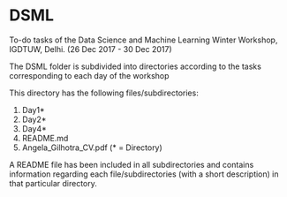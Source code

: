 # DSML
To-do tasks of the Data Science and Machine Learning Winter Workshop, IGDTUW, Delhi. (26 Dec 2017 - 30 Dec 2017)

The DSML folder is subdivided into directories according to the tasks corresponding to each day of the workshop

This directory has the following files/subdirectories:
1. Day1*
2. Day2*
3. Day4*
4. README.md
5. Angela_Gilhotra_CV.pdf
(* = Directory)

A README file has been included in all subdirectories and contains information regarding each file/subdirectories (with a short description) in that particular directory.
